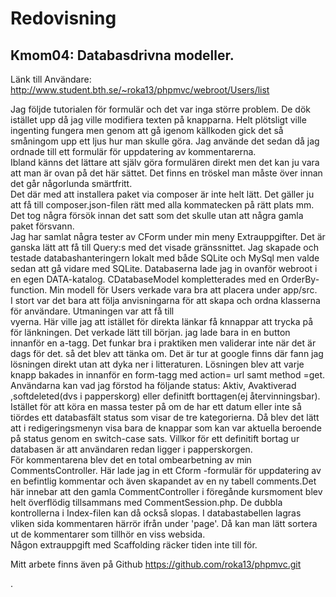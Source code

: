 ﻿Redovisning
====================================
Kmom04: Databasdrivna modeller. 
------------------------------------

Länk till Användare: http://www.student.bth.se/~roka13/phpmvc/webroot/Users/list  

 Jag följde tutorialen för formulär och det var inga större problem. De dök istället upp då jag ville modifiera
 texten på knapparna. Helt plötsligt ville ingenting fungera men genom att gå igenom källkoden gick det så småningom
 upp ett ljus hur man skulle göra. Jag använde det sedan då jag ordnade till ett formulär för uppdatering av kommentarerna.  
 Ibland känns det lättare att själv göra formulären direkt men det kan ju vara att man är ovan på det här sättet. Det finns
 en tröskel man måste över innan det går någorlunda smärtfritt.   
 Det där med att installera paket via composer är inte helt lätt. Det gäller ju att få till composer.json-filen rätt 
med alla kommatecken på rätt plats mm. Det tog några försök innan det satt som det skulle utan att några 
gamla paket försvann.  
Jag har samlat några tester av CForm under min meny Extrauppgifter.
Det är ganska lätt att få till Query:s med det visade gränssnittet. Jag skapade och testade databashanteringern lokalt med både
SQLite och MySql men valde sedan att gå vidare med SQLite. Databaserna lade jag in ovanför webroot i en egen DATA-katalog.
CDatabaseModel kompletterades med en OrderBy-function. Min modell för Users verkade vara bra att placera under app/src.  
I stort var det bara att följa anvisningarna för att skapa och ordna klasserna för användare. Utmaningen var att få till  
vyerna. Här ville jag att istället för direkta länkar få knnappar att trycka på för länkningen.  Det verkade lätt till början.
jag lade bara in en button innanför en a-tagg. Det funkar bra i praktiken men validerar inte när det är dags för det.
så det blev att tänka om. Det är tur at google finns där fann jag lösningen direkt utan att dyka ner i litteraturen. Lösningen blev
att varje knapp bakades in innanför en form-tagg med action= url samt method =get. Användarna kan vad jag förstod ha följande
status: Aktiv, Avaktiverad ,softdeleted(dvs i papperskorg) eller definitft borttagen(ej återvinningsbar).  Istället för att köra 
en massa tester på om de har ett datum eller inte så tiördes ett databasfält status som visar de tre kategorierna. Då blev det lätt
att i redigeringsmenyn visa bara de knappar som kan var aktuella beroende på status genom en switch-case sats. Villkor för ett 
definitift bortag ur databasen är att användaren redan ligger i papperskorgen.  
För kommentarena blev det en total ombearbetning av min CommentsController. Här lade jag in ett Cform -formulär  för uppdatering 
av en befintlig kommentar och även skapandet av en ny tabell comments.Det här innebar att den gamla CommentController i föregånde kursmoment
blev helt överflödig tillsammans med CommentSession.php. De dubbla kontrollerna i Index-filen kan då också slopas. I databastabellen lagras
vliken sida kommentaren härrör ifrån under 'page'. Då kan man lätt sortera ut de kommentarer som tillhör
en viss websida.  
Någon extrauppgift med Scaffolding räcker tiden inte till för.

Mitt arbete finns även på Github https://github.com/roka13/phpmvc.git

 

 

 
.